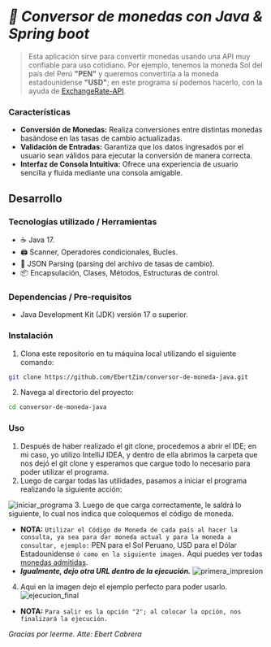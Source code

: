 # <em>🚀 Conversor de monedas con Java & Spring boot</em>
>Esta aplicación sirve para convertir monedas usando una API muy confiable para uso cotidiano. 
> Por ejemplo, tenemos la moneda Sol del país del Perú **"PEN"** y queremos convertirla a la moneda estadounidense **"USD"**; en este programa sí podemos hacerlo, con la ayuda de [ExchangeRate-API](https://www.exchangerate-api.com/).

### Características
* **Conversión de Monedas:** Realiza conversiones entre distintas monedas basándose en las tasas de cambio actualizadas.
* **Validación de Entradas:** Garantiza que los datos ingresados por el usuario sean válidos para ejecutar la conversión de manera correcta.
* **Interfaz de Consola Intuitiva:** Ofrece una experiencia de usuario sencilla y fluida mediante una consola amigable. 

## Desarrollo

### Tecnologías utilizado / Herramientas
- ☕ Java 17.
- 🖨️ Scanner, Operadores condicionales, Bucles.
- 📝 JSON Parsing (parsing del archivo de tasas de cambio).
- 📦 Encapsulación, Clases, Métodos, Estructuras de control.

### Dependencias / Pre-requisitos
- Java Development Kit (JDK) versión 17 o superior.
### Instalación
1. Clona este repositorio en tu máquina local utilizando el siguiente comando:
```bash
git clone https://github.com/EbertZim/conversor-de-moneda-java.git
```
2. Navega al directorio del proyecto:
```bash
cd conversor-de-moneda-java
```
### Uso
1. Después de haber realizado el git clone, procedemos a abrir el IDE; en mi caso, yo utilizo IntelliJ IDEA, y dentro de ella abrimos la carpeta que nos dejó el git clone y esperamos que cargue todo lo necesario para poder utilizar el programa.
2. Luego de cargar todas las utilidades, pasamos a iniciar el programa realizando la siguiente acción:

![iniciar_programa](https://github.com/user-attachments/assets/d7fda7b3-9b30-4420-8e65-9bb5d41ac733)
3. Luego de que carga correctamente, le saldrá lo siguiente, lo cual nos indica que coloquemos el código de moneda.
* **NOTA:** `Utilizar el Código de Moneda de cada país al hacer la consulta, ya sea para dar moneda actual y para la moneda a consultar, ejemplo:` PEN para el Sol Peruano, USD para el Dólar Estadounidense `ó como en la siguiente imagen.` Aqui puedes ver todas [monedas admitidas](https://www.exchangerate-api.com/docs/supported-currencies).
* <em> **Igualmente, dejo otra URL dentro de la ejecución.**</em>
![primera_impresion](https://github.com/user-attachments/assets/884d2f74-87b0-43e5-aff3-34b1eefdce76)
4. Aqui en la imagen dejo el ejemplo perfecto para poder usarlo.
![ejecucion_final](https://github.com/user-attachments/assets/f02f9811-8cb1-4cf0-b10c-6f5f002495f1)
* **NOTA:** `Para salir es la opción "2"; al colocar la opción, nos finalizará la ejecución.`

 <em> Gracias por leerme. Atte: Ebert Cabrera</em>
